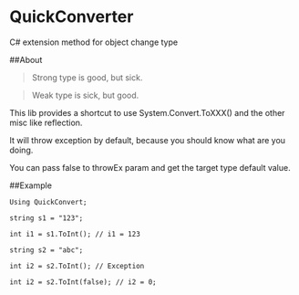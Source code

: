 # QuickConverter
C# extension method for object change type

##About

>Strong type is good, but sick.

>Weak type is sick, but good.

This lib provides a shortcut to use System.Convert.ToXXX() and the other misc like reflection.

It will throw exception by default, because you should know what are you doing.

You can pass false to throwEx param and get the target type default value.


##Example

    Using QuickConvert;

    string s1 = "123";

    int i1 = s1.ToInt(); // i1 = 123

    string s2 = "abc";

    int i2 = s2.ToInt(); // Exception

    int i2 = s2.ToInt(false); // i2 = 0;
